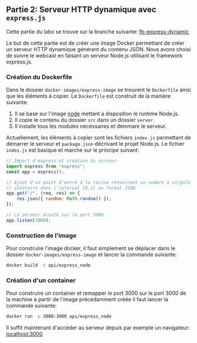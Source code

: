 ## Partie 2: Serveur HTTP dynamique avec `express.js`

Cette partie du labo se trouve sur la branche suivante: [fb-express-dynamic](https://github.com/PrazTobie/API-2021-HTTP-Infra/tree/fb-express-dynamic)

Le but de cette partie est de créer une image Docker permettant de créer un serveur HTTP dynamique générant du contenu JSON. Nous avons choisi de suivre le webcast en faisant un serveur Node.js utilisant le framework express.js.

### Création du Dockerfile

Dans le dossier `docker-images/express-image` se trouvent le `Dockerfile` ainsi que les éléments à copier. Le `Dockerfile` est construit de la manière suivante:

1. Il se base sur l'image [node](https://hub.docker.com/layers/node/library/node/latest/images/sha256-154710438e4dbf4c6537a3826e580446e286bfded388e40e7a4d27dc3556d208?context=explore) mettant à disposition le runtime Node.js.
2. Il copie le contenu du dossier `src` dans un dossier `server`.
3. Il installe tous les modules nécéssaires et démmare le serveur.

Actuellement, les éléments à copier sont les fichiers `index.js` permettant de démarrer le serveur et `package.json` décrivant le projet Node.js. Le fichier `index.js` est basique et marche sur le principe suivant:

```js
// Import d'express et création du serveur
import express from "express";
const app = express();

// Ajout d'un point d'entré à la racine retournant un nombre à virgule
// aléatoire dans l'interval [0,1[ au format JSON
app.get("/", (req, res) => {
    res.json({ random: Math.random() });
});

// Le serveur écoute sur le port 3000
app.listen(3000);
```

### Construction de l'image

Pour construire l'image docker, il faut simplement se déplacer dans le dossier `docker-images/express-image` et lancer la commande suivante:

```sh
docker build -t api/express_node
```

### Création d'un container

Pour construire un container et remapper le port 3000 sur le port 3000 de la machine à partir de l'image précédamment créée il faut lancer la commande suivante:

```sh
docker run -p 3000:3000 api/express_node
```

Il suffit maintenant d'accèder au serveur depuis par exemple un navigateur: [localhost:3000](http://localhost:3000)